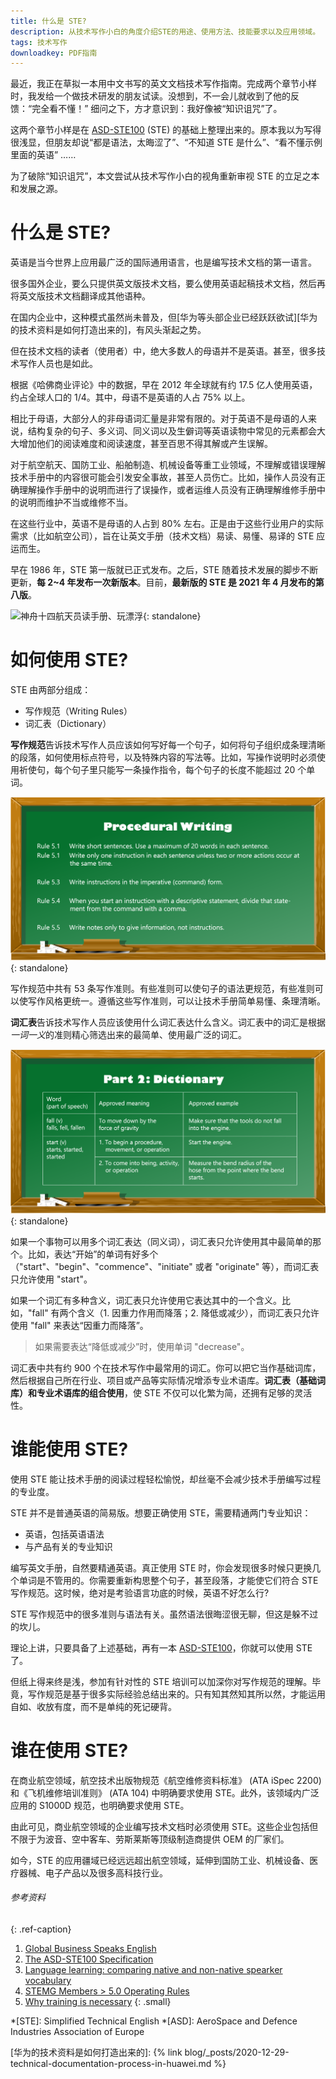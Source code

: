 ```yaml
---
title: 什么是 STE?
description: 从技术写作小白的角度介绍STE的用途、使用方法、技能要求以及应用领域。
tags: 技术写作
downloadkey: PDF指南
---
```


最近，我正在草拟一本用中文书写的英文文档技术写作指南。完成两个章节小样时，我发给一个做技术研发的朋友试读。没想到，不一会儿就收到了他的反馈：“完全看不懂！” 细问之下，方才意识到：我好像被“知识诅咒”了。

这两个章节小样是在 [ASD-STE100][] (STE) 的基础上整理出来的。原本我以为写得很浅显，但朋友却说“都是语法，太晦涩了”、“不知道 STE 是什么”、“看不懂示例里面的英语” ……

为了破除“知识诅咒”，本文尝试从技术写作小白的视角重新审视 STE 的立足之本和发展之源。

# 什么是 STE?

英语是当今世界上应用最广泛的国际通用语言，也是编写技术文档的第一语言。

很多国外企业，要么只提供英文版技术文档，要么使用英语起稿技术文档，然后再将英文版技术文档翻译成其他语种。

在国内企业中，这种模式虽然尚未普及，但[华为等头部企业已经跃跃欲试][华为的技术资料是如何打造出来的]，有风头渐起之势。

但在技术文档的读者（使用者）中，绝大多数人的母语并不是英语。甚至，很多技术写作人员也是如此。

根据《哈佛商业评论》中的数据，早在 2012 年全球就有约 17.5 亿人使用英语，约占全球人口的 1/4。其中，母语不是英语的人占 75% 以上。

相比于母语，大部分人的非母语词汇量是非常有限的。对于英语不是母语的人来说，结构复杂的句子、多义词、同义词以及生僻词等英语读物中常见的元素都会大大增加他们的阅读难度和阅读速度，甚至百思不得其解或产生误解。

对于航空航天、国防工业、船舶制造、机械设备等重工业领域，不理解或错误理解技术手册中的内容很可能会引发安全事故，甚至人员伤亡。比如，操作人员没有正确理解操作手册中的说明而进行了误操作，或者运维人员没有正确理解维修手册中的说明而维护不当或维修不当。

在这些行业中，英语不是母语的人占到 80% 左右。正是由于这些行业用户的实际需求（比如航空公司），旨在让英文手册（技术文档）易读、易懂、易译的 STE 应运而生。

早在 1986 年，STE 第一版就已正式发布。之后，STE 随着技术发展的脚步不断更新，**每 2~4 年发布一次新版本**。目前，**最新版的 STE 是 2021 年 4 月发布的第八版**。

![神舟十四航天员读手册、玩漂浮](/assets/images/post/whatIsSTE/astronaut-read-manuals.gif "神舟十四航天员读手册、玩漂浮"){: standalone}

# 如何使用 STE?

STE 由两部分组成：

- 写作规范（Writing Rules）
- 词汇表（Dictionary）

**写作规范**告诉技术写作人员应该如何写好每一个句子，如何将句子组织成条理清晰的段落，如何使用标点符号，以及特殊内容的写法等。比如，写操作说明时必须使用祈使句，每个句子里只能写一条操作指令，每个句子的长度不能超过 20 个单词。

![操作说明的写作准则](/assets/images/post/whatIsSTE/blackboard-writing-rules.png "操作说明的写作准则"){: standalone}


写作规范中共有 53 条写作准则。有些准则可以使句子的语法更规范，有些准则可以使写作风格更统一。遵循这些写作准则，可以让技术手册简单易懂、条理清晰。

**词汇表**告诉技术写作人员应该使用什么词汇表达什么含义。词汇表中的词汇是根据*一词一义*的准则精心筛选出来的最简单、使用最广泛的词汇。

![词汇表](/assets/images/post/whatIsSTE/blackboard-dictionary.png "词汇表"){: standalone}

如果一个事物可以用多个词汇表达（同义词），词汇表只允许使用其中最简单的那个。比如，表达“开始”的单词有好多个（"start"、"begin"、"commence"、"initiate" 或者 "originate" 等），而词汇表只允许使用 "start"。

如果一个词汇有多种含义，词汇表只允许使用它表达其中的一个含义。比如，"fall" 有两个含义（1. 因重力作用而降落；2. 降低或减少），而词汇表只允许使用 "fall" 来表达“因重力而降落”。

> 如果需要表达“降低或减少”时，使用单词 "decrease"。

词汇表中共有约 900 个在技术写作中最常用的词汇。你可以把它当作基础词库，然后根据自己所在行业、项目或产品等实际情况增添专业术语库。**词汇表（基础词库）和专业术语库的组合使用**，使 STE 不仅可以化繁为简，还拥有足够的灵活性。

# 谁能使用 STE?

使用 STE 能让技术手册的阅读过程轻松愉悦，却丝毫不会减少技术手册编写过程的专业度。

STE 并不是普通英语的简易版。想要正确使用 STE，需要精通两门专业知识：

- 英语，包括英语语法
- 与产品有关的专业知识

编写英文手册，自然要精通英语。真正使用 STE 时，你会发现很多时候只更换几个单词是不管用的。你需要重新构思整个句子，甚至段落，才能使它们符合 STE 写作规范。这时候，绝对是考验语言功底的时候，英语不好怎么行?

STE 写作规范中的很多准则与语法有关。虽然语法很晦涩很无聊，但这是躲不过的坎儿。

理论上讲，只要具备了上述基础，再有一本 [ASD-STE100][]，你就可以使用 STE 了。

但纸上得来终是浅，参加有针对性的 STE 培训可以加深你对写作规范的理解。毕竟，写作规范是基于很多实际经验总结出来的。只有知其然知其所以然，才能运用自如、收放有度，而不是单纯的死记硬背。

# 谁在使用 STE?

在商业航空领域，航空技术出版物规范《航空维修资料标准》 (ATA iSpec 2200) 和《飞机维修培训准则》 (ATA 104) 中明确要求使用 STE。此外，该领域内广泛应用的 S1000D 规范，也明确要求使用 STE。

由此可见，商业航空领域的企业编写技术文档时必须使用 STE。这些企业包括但不限于为波音、空中客车、劳斯莱斯等顶级制造商提供 OEM 的厂家们。

如今，STE 的应用疆域已经远远超出航空领域，延伸到国防工业、机械设备、医疗器械、电子产品以及很多高科技行业。



###### 参考资料
{: .ref-caption}

1. [Global Business Speaks English](https://hbr.org/2012/05/global-business-speaks-english)
2. [The ASD-STE100 Specification](https://www.asd-ste100.org/about.html)
3. [Language learning: comparing native and non-native spearker vocabulary](https://blog.cyracom.com/the-lifelong-pursuit-of-language-learning-how-the-vocabularies-of-native-and-non-native-speakers-compare#:~:text=The%20researchers%20found%20that%20native%20adult%20speakers%20of,day%2C%20over%20twice%20the%20rate%20of%20native%20speakers.)
4. [STEMG Members > 5.0 Operating Rules](https://www.asd-ste100.org/membership.html)
5. [Why training is necessary](https://www.asd-ste100.org/training.html)
{: .small}

<!-- abbreviation definition -->
*[STE]: Simplified Technical English
*[ASD]: AeroSpace and Defence Industries Association of Europe

<!-- link definition -->
[ASD-STE100]: http://www.asd-ste100.org/request.html
[华为的技术资料是如何打造出来的]: {% link blog/_posts/2020-12-29-technical-documentation-process-in-huawei.md %}